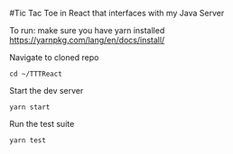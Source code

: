#Tic Tac Toe in React that interfaces with my Java Server

To run:
make sure you have yarn installed
https://yarnpkg.com/lang/en/docs/install/

Navigate to cloned repo
```
cd ~/TTTReact
```

Start the dev server
```
yarn start
```

Run the test suite
```
yarn test
```
